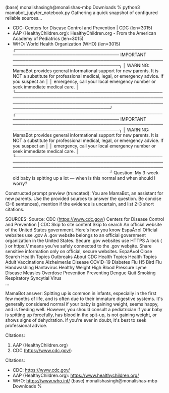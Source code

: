 (base) monalishasingh@monalishas-mbp Downloads % python3 mamabot_jupyter_notebook.py
Gathering a quick snapshot of configured reliable sources...

- CDC: Centers for Disease Control and Prevention | CDC (len=3015)
- AAP (HealthyChildren.org): HealthyChildren.org - From the American Academy of Pediatrics (len=3015)
- WHO: World Health Organization (WHO) (len=3015)
╭───────────────────────────────────────────────────────────────────────────────── IMPORTANT ──────────────────────────────────────────────────────────────────────────────────╮
│ WARNING: MamaBot provides general informational support for new parents. It is NOT a substitute for professional medical, legal, or emergency advice. If you suspect an      │
│ emergency, call your local emergency number or seek immediate medical care.                                                                                                  │
╰──────────────────────────────────────────────────────────────────────────────────────────────────────────────────────────────────────────────────────────────────────────────╯
╭───────────────────────────────────────────────────────────────────────────────── IMPORTANT ──────────────────────────────────────────────────────────────────────────────────╮
│ WARNING: MamaBot provides general informational support for new parents. It is NOT a substitute for professional medical, legal, or emergency advice. If you suspect an      │
│ emergency, call your local emergency number or seek immediate medical care.                                                                                                  │
╰──────────────────────────────────────────────────────────────────────────────────────────────────────────────────────────────────────────────────────────────────────────────╯
Question:
 My 3-week-old baby is spitting up a lot — when is this normal and when should I worry?

Constructed prompt preview (truncated):
 You are MamaBot, an assistant for new parents. Use the provided sources to answer the question. Be concise (3-6 sentences), mention if the evidence is uncertain, and list 2-3 short citations.

SOURCES:
Source: CDC (https://www.cdc.gov/)
Centers for Disease Control and Prevention | CDC
Skip to site content
Skip to search
An official website of the United States government.
Here's how you know
EspaÃ±ol
Official websites use .gov
A .gov website belongs to an official government organization in the United States.
Secure .gov websites use HTTPS
A
lock
(
) or
https://
means you've safely connected to the .gov website. Share sensitive information only on official, secure websites.
EspaÃ±ol
Close
Search
Health Topics
Outbreaks
About CDC
Health Topics
Health Topics
Adult Vaccinations
Alzheimerâs Disease
COVID-19
Diabetes
Flu
H5 Bird Flu
Handwashing
Hantavirus
Healthy Weight
High Blood Pressure
Lyme Disease
Measles
Overdose Prevention
Preventing Dengue
Quit Smoking
Respiratory Syncytial Virus  
...


MamaBot answer:
 Spitting up is common in infants, especially in the first few months of life, and is often due to their immature digestive systems. It's generally considered normal if your baby is gaining weight, seems happy, and is feeding well. However, you should consult a pediatrician if your baby is spitting up forcefully, has blood in the spit-up, is not gaining weight, or shows signs of dehydration. If you're ever in doubt, it's best to seek professional advice.

Citations:
1. AAP (HealthyChildren.org)
2. CDC (https://www.cdc.gov/)

Citations:
 - CDC: https://www.cdc.gov/
- AAP (HealthyChildren.org): https://www.healthychildren.org/
- WHO: https://www.who.int/
(base) monalishasingh@monalishas-mbp Downloads %
